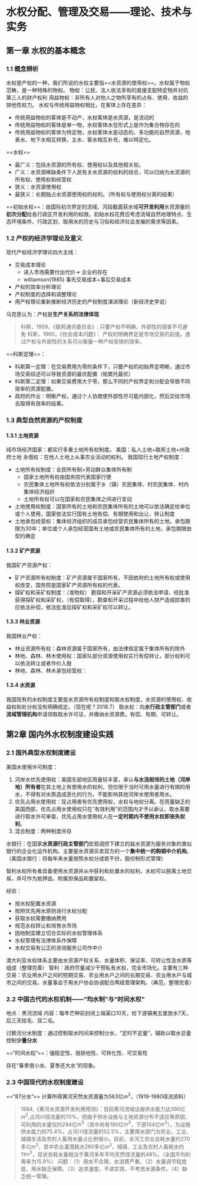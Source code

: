 # 水权分配、管理及交易——理论、技术与实务
## 第一章 水权的基本概念
### 1.1 概念辨析
水权是产权的一种，我们所说的水权主要指==水资源的使用权==。水权属于物权范畴，是一种特殊的物权。
物权：公民、法人依法享有的直接支配特定物并对抗第三人的财产权利
用益物权：非所有人对他人之物所享有的占有、使用、收益的排他性权力。
水权与传统用益物权相比，在客体上存在差异：
- 传统用益物权的客体是不动产，水权客体是水资源，是流动的
- 传统用益物权的客体是单一物，水权客体水在形式上是作为集合物存在的
- 传统用益物权的客体为特定物，水权客体水是动态的、多功能的自然资源，地表水、地下水相互转换，主水、客水相互补充，难以特定化。

==水权==
- 最广义：包括水资源的所有权、使用权以及其他相关权。
- 广义：水资源稀缺条件下人民有关水资源的权利的综合，可以归纳为水资源的所有权、使用权和经营权
- 狭义：水资源使用权
- 最狭义：长期独占水资源使用权的权利。（所有权与使用权分离的结果）

==初始水权==：由国际初次界定的流域、河段截面获水域**可开发利用**水资源量的**初次分配**给各行政区开发利用的权限。初始水权花费应考虑流域自然地理特点、生态环境条件、行政区划、取用水的历史与习俗和经济社会发展的需求等因素。

### 1.2 产权的经济学理论及意义
现代产权经济学理论四大主线：
- 交易成本理论
  - 进入市场需要付出代价$\rightarrow$ 企业的存在
  - williamson(1985) 事先交易成本+事后交易成本
- 产权的效率分析理论
- 产权制度的选择和调整理论
- 用产权理论重新推断经济历史的产权制度演进理论（新经济史学说）

马克思认为：产权是**生产关系的法律体现**
> 科斯，1959，《联邦通讯委员会》: 只要产权不明确，外部性的侵害不可避免
> 科斯，1960，《社会成本问题》： 产权的明确界定是市场交易的前提。通过产权与外部性的关系可以衡量一种产权安排的效率。

==科斯定理==：
- 科斯第一定理：在交易费用为零的条件下，只要产权的初始界定明晰，通过市场交易综述可以导致资源的最优配置（帕累托最优）
- 科斯第二定理：如果交易费用大于零，那么不同的产权界定和分配会导致不同效率的资源配置。
- 政府的作业：明晰产权，通过个人协商使外部性尽可能内部化，然后交给市场去取得有效率的结果。

### 1.3 典型自然资源的产权制度
#### 1.3.1 土地资源
纯市场经济国家：都实行多重土地所有权制度。
美国：私人土地+联邦土地+州政府土地
永佃权：在他人土地上从事农业活动的权利。
我国现行土地产权制度：
- 土地所有权制度：全民所有制+劳动群众集体所有制
  - 国家土地所有权由国务院代表国家行使
  - 农民集体土地所有权依法分别属于乡（镇）农民集体、村农民集体、村内集体经济组织
  - 土地所有权可以在国家和农民集体之间进行变动
- 土地使用权制度：国家所有的土地和农民集体所有的土地可以依法确定给单位或个人使用，国家依法实行国有土地有偿、有期使用和出让、转让制度
- 土地承包经营权：集体经济组织的成员承包经营农民集体所有的土地，承包期限为30年；单位或个人承包经营国有土地或农民集体所有的土地，承包期限由契约确定

#### 1.3.2 矿产资源
我国矿产资源产权：
- 矿产资源所有权制度：矿产资源属于国家所有，不因依附的土地所有权或使用权改变，国务院是国家矿产资源所有权的代表。
- 探矿权和采矿权制度：（准物权） 勘探和开采矿产资源必须依法申请、经批准获得探矿权和采矿权，（有偿取得），勘查和开采过程中给他人财产造成损害的应依法补偿，依法批准后探矿权和采矿权可以转让。

#### 1.3.3 林业资源
我国林业产权：
- 林业资源所有权：森林资源属于国家所有，由法律规定属于集体所有的除外
- 林地、森林、林木使用权：国家队部分资源使用权实行有偿转让，部分权利可以依法转让或者作价入股
- 林地、森林、林木承包经营权：

#### 1.3.4 水资源
我国现有的水权制度主要是水资源所有权制度和取水权制度，水资源的使用权、收益权和处分权没有明确规定。（现在呢？2018.7）
取水权：向**水行政主管部门**或者**流域管理机构**申请领取取水许可证，并缴纳水资源费。有偿、有期、可转让。
## 第2章 国内外水权制度建设实践
### 2.1 国外典型水权制度建设
美国水使用许可制度：
1. 河岸水优先使用权：美国东部地区雨量较丰富，承认**与水流相邻的土地（河岸地）所有者**在其土地上有使用水的权利，但仅限于当时可用水量进行有限的用水，不得有对水质造成恶化的行为，不能影响其他河岸水使用者用水。
2. 优先占用水使用权：现占用者有优先使用权，水权与地权分离。在雨量缺乏的美国西部，优先占用水使用权只在“有效利用”的范围内才予以承认，取水需要进行取水许可审查，优先占用水使用权人在**一定时期内不使用水权即丧失权利**。
3. 混合制度：两种制度并存

水银行：在国家**水资源行政主管部门**宏观调控下建立的益水资源为服务对象的类似银行的企业化运作机构，主要是水资源买卖双方的一个**集中统一的购销中介机构**。（美国水银行：将每年来水量按照水权分成若干份，股份制形式管理）

智利水权所有者具备使用水资源并从中获利和处置水的权利，水权可以脱离土地交易，并可作为抵押品、附属担保品和置留权。

经验：
- 按水权配置水资源
- 按照优先用水原则进行水权分配
- 获取水权需要缴纳费用
- 规范水权转让和培育水市场
- 因地制宜建立切合实际的水权管理体系
- 水权管理有法律体系作保障
- 水权交易有公正的咨询服务公司作中介

澳大利亚水权体系主要由水资源产权关系、水量体积、保证率、可转让性及水质等组成（整理完善）
智利：政府尽量减少干预私有水权，完全市场化。主要有三种交易：农业用水户之间的短期交易、农业用水户之间的长期交易、农业用水户与城市之间的交易。水董事会于用水户协会协调配合两级管理架构。（典范，整理完善）
### 2.2 中国古代的水权机制——“均水制”与“时间水权”
地点：黑河流域
内容：每年芒种前封闭上端渠口10天，给下游镇夷五堡放水7天，后三天给毛、双二屯。

讨赖河分水制度：通过控制取水时间来控制分水，“定时不定量”，辅助以取水总量控制**少量分水**

==“时间水权”==：强稳定性、弱排他性、可转化性、可交易性

存在“春季借小水、夏季还大水”的现象。
### 2.3 中国现代的水权制度建设
==“87分水”==
计算所得黄河天然水资源量为563亿$m^3$，（1919-1980径流资料）
> 1984,《黄河水资源开发利用预测》：目前黄河流域设施供水能力达390亿$m^3$,占河川径流量的70%，但由于供水设施与土地资源分布不适应等原因，可利用的水量仅约294亿$m^3$（其中尚有190亿$m^3$，下游104亿$m^3$），为设施供水能力的75.4%，占河川径流量的52.5%，主要用水部门为农业，工业、城镇生活及农村人畜用水量占比例很小。目前，全河工农业总耗水量约270多亿$m^3$，其中农业灌溉耗水260多亿$m^3$，城镇、工业及农村人畜耗水约11$m^3$，现状总耗水量相当于黄河多年平均天然径流量的48%。（全国平均利用率为15.9%）   问题：（1）用水不合理，水浪费严重。（2）水量调节程度低，用水缺乏保障。（3）追求速度，不讲实效，不考虑水源条件。（4）缺乏统一管理。

